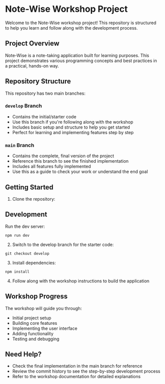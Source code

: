# Note-Wise Workshop Project

Welcome to the Note-Wise workshop project! This repository is structured to help you learn and follow along with the development process.

## Project Overview

Note-Wise is a note-taking application built for learning purposes. This project demonstrates various programming concepts and best practices in a practical, hands-on way.

## Repository Structure

This repository has two main branches:

### `develop` Branch

- Contains the initial/starter code
- Use this branch if you're following along with the workshop
- Includes basic setup and structure to help you get started
- Perfect for learning and implementing features step by step

### `main` Branch

- Contains the complete, final version of the project
- Reference this branch to see the finished implementation
- Includes all features fully implemented
- Use this as a guide to check your work or understand the end goal

## Getting Started

1. Clone the repository:

## Development

Run the dev server:

```shellscript
npm run dev
```

2. Switch to the develop branch for the starter code:

```shellscript
git checkout develop
```

3. Install dependencies:

```shellscript
npm install
```

4. Follow along with the workshop instructions to build the application

## Workshop Progress

The workshop will guide you through:

- Initial project setup
- Building core features
- Implementing the user interface
- Adding functionality
- Testing and debugging

## Need Help?

- Check the final implementation in the main branch for reference
- Review the commit history to see the step-by-step development process
- Refer to the workshop documentation for detailed explanations
